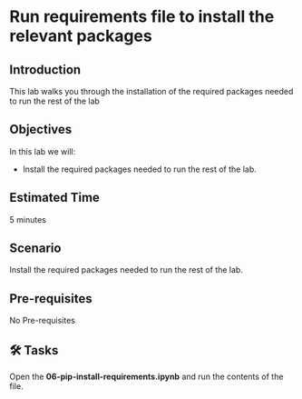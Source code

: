 # Run requirements file to install the relevant packages

## Introduction 

This lab walks you through the installation of the required packages needed to run the rest of the lab

## Objectives 
In this lab we will:
-	Install the required packages needed to run the rest of the lab.


## Estimated Time 

5 minutes 

## Scenario
Install the required packages needed to run the rest of the lab.

## Pre-requisites
No Pre-requisites

## 🛠️ Tasks
Open the **06-pip-install-requirements.ipynb** and run the contents of the file. 